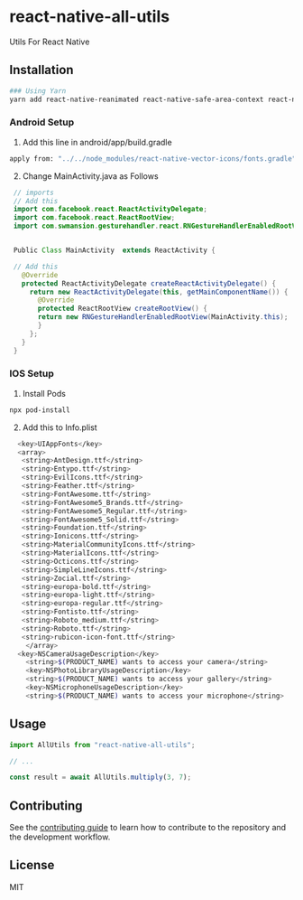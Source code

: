 # react-native-all-utils

Utils For React Native

## Installation

```sh
### Using Yarn
yarn add react-native-reanimated react-native-safe-area-context react-native-gesture-handler react-native-vector-icons react-native-redash react-native-safe-area-view @types/react-native-vector-icons react-native-image-crop-picker 
```

### Android Setup
 1. Add this line in android/app/build.gradle

 ```sh
 apply from: "../../node_modules/react-native-vector-icons/fonts.gradle"
 ```

 2. Change MainActivity.java as Follows

 ```java
  // imports
  // Add this
  import com.facebook.react.ReactActivityDelegate;
  import com.facebook.react.ReactRootView;
  import com.swmansion.gesturehandler.react.RNGestureHandlerEnabledRootView;


  Public Class MainActivity  extends ReactActivity {

  // Add this
    @Override
    protected ReactActivityDelegate createReactActivityDelegate() {
      return new ReactActivityDelegate(this, getMainComponentName()) {
        @Override
        protected ReactRootView createRootView() {
        return new RNGestureHandlerEnabledRootView(MainActivity.this);
        }
      };
    } 
  }
 ```

### IOS Setup

1. Install Pods
```sh
npx pod-install
```

2. Add this to Info.plist
```sh
  <key>UIAppFonts</key>
  <array>
   <string>AntDesign.ttf</string>
   <string>Entypo.ttf</string>
   <string>EvilIcons.ttf</string>
   <string>Feather.ttf</string>
   <string>FontAwesome.ttf</string>
   <string>FontAwesome5_Brands.ttf</string>
   <string>FontAwesome5_Regular.ttf</string>
   <string>FontAwesome5_Solid.ttf</string>
   <string>Foundation.ttf</string>
   <string>Ionicons.ttf</string>
   <string>MaterialCommunityIcons.ttf</string>
   <string>MaterialIcons.ttf</string>
   <string>Octicons.ttf</string>
   <string>SimpleLineIcons.ttf</string>
   <string>Zocial.ttf</string>
   <string>europa-bold.ttf</string>
   <string>europa-light.ttf</string>
   <string>europa-regular.ttf</string>
   <string>Fontisto.ttf</string>
   <string>Roboto_medium.ttf</string>
   <string>Roboto.ttf</string>
   <string>rubicon-icon-font.ttf</string>
 	</array>
  <key>NSCameraUsageDescription</key>
	<string>$(PRODUCT_NAME) wants to access your camera</string>
	<key>NSPhotoLibraryUsageDescription</key>
	<string>$(PRODUCT_NAME) wants to access your gallery</string>
	<key>NSMicrophoneUsageDescription</key>
	<string>$(PRODUCT_NAME) wants to access your microphone</string>
```

## Usage

```js
import AllUtils from "react-native-all-utils";

// ...

const result = await AllUtils.multiply(3, 7);
```

## Contributing

See the [contributing guide](CONTRIBUTING.md) to learn how to contribute to the repository and the development workflow.

## License

MIT
